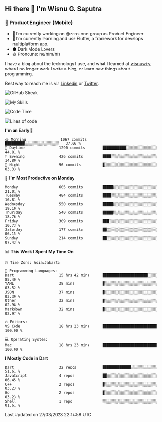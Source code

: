 ## Hi there 👋 I'm Wisnu G. Saputra

### :mobile_phone_off: Product Engineer (Mobile)

- 🔭 I’m currently working on @zero-one-group as Product Engineer.
- 🌱 I’m currently learning and use Flutter, a framework for develops multiplatform app.
- 🌑 Dark Mode Lovers
- 😄 Pronouns: he/him/his

I have a blog about the technology I use, and what I learned at [wisnuwiry](https://wisnuwiry.space/), when I no longer work I write a blog, or learn new things about programming.

Best way to reach me is via [Linkedin](https://www.linkedin.com/in/wisnu-saputra/) or [Twitter](https://twitter.com/wisnuwiry).

![GitHub Streak](https://streak-stats.demolab.com?user=wisnuwiry&theme=dark&hide_border=true)

![My Skills](https://skillicons.dev/icons?i=dart,flutter,kotlin,swift,js,css,neovim,git,linux&perline=5)

<!--START_SECTION:waka-->
![Code Time](http://img.shields.io/badge/Code%20Time-337%20hrs%2012%20mins-blue)

![Lines of code](https://img.shields.io/badge/From%20Hello%20World%20I%27ve%20Written-4.4%20million%20lines%20of%20code-blue)

**I'm an Early 🐤** 

```text
🌞 Morning                1067 commits        █████████░░░░░░░░░░░░░░░░   37.06 % 
🌆 Daytime                1290 commits        ███████████░░░░░░░░░░░░░░   44.81 % 
🌃 Evening                426 commits         ████░░░░░░░░░░░░░░░░░░░░░   14.80 % 
🌙 Night                  96 commits          █░░░░░░░░░░░░░░░░░░░░░░░░   03.33 % 
```
📅 **I'm Most Productive on Monday** 

```text
Monday                   605 commits         █████░░░░░░░░░░░░░░░░░░░░   21.01 % 
Tuesday                  484 commits         ████░░░░░░░░░░░░░░░░░░░░░   16.81 % 
Wednesday                550 commits         █████░░░░░░░░░░░░░░░░░░░░   19.10 % 
Thursday                 540 commits         █████░░░░░░░░░░░░░░░░░░░░   18.76 % 
Friday                   309 commits         ███░░░░░░░░░░░░░░░░░░░░░░   10.73 % 
Saturday                 177 commits         ██░░░░░░░░░░░░░░░░░░░░░░░   06.15 % 
Sunday                   214 commits         ██░░░░░░░░░░░░░░░░░░░░░░░   07.43 % 
```


📊 **This Week I Spent My Time On** 

```text
🕑︎ Time Zone: Asia/Jakarta

💬 Programming Languages: 
Dart                     15 hrs 42 mins      █████████████████████░░░░   85.40 % 
YAML                     38 mins             █░░░░░░░░░░░░░░░░░░░░░░░░   03.52 % 
JSON                     37 mins             █░░░░░░░░░░░░░░░░░░░░░░░░   03.39 % 
Other                    32 mins             █░░░░░░░░░░░░░░░░░░░░░░░░   02.98 % 
Markdown                 32 mins             █░░░░░░░░░░░░░░░░░░░░░░░░   02.97 % 

🔥 Editors: 
VS Code                  18 hrs 23 mins      █████████████████████████   100.00 % 

💻 Operating System: 
Mac                      18 hrs 23 mins      █████████████████████████   100.00 % 
```

**I Mostly Code in Dart** 

```text
Dart                     32 repos            █████████████░░░░░░░░░░░░   51.61 % 
JavaScript               4 repos             ██░░░░░░░░░░░░░░░░░░░░░░░   06.45 % 
C++                      2 repos             █░░░░░░░░░░░░░░░░░░░░░░░░   03.23 % 
Go                       2 repos             █░░░░░░░░░░░░░░░░░░░░░░░░   03.23 % 
Shell                    1 repo              ░░░░░░░░░░░░░░░░░░░░░░░░░   01.61 % 
```




 Last Updated on 27/03/2023 22:14:58 UTC
<!--END_SECTION:waka-->
